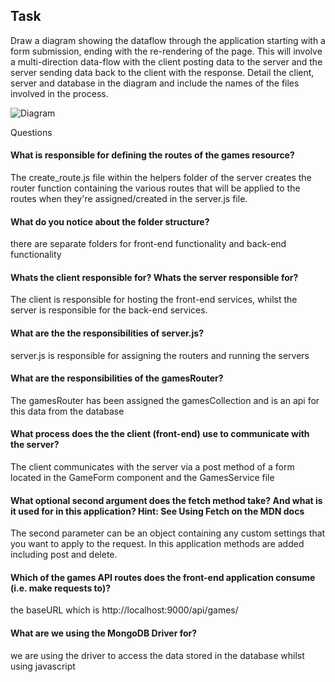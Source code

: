## Task
Draw a diagram showing the dataflow through the application starting with a form submission, ending with the re-rendering of the page. This will involve a multi-direction data-flow with the client posting data to the server and the server sending data back to the client with the response. Detail the client, server and database in the diagram and include the names of the files involved in the process.

![Diagram](./diagram.png?raw=true)

Questions
#### What is responsible for defining the routes of the games resource?

The create_route.js file within the helpers folder of the server creates the router function containing the various routes that will be applied to the routes when they're assigned/created in the server.js file. 

#### What do you notice about the folder structure? 

there are separate folders for front-end functionality and back-end functionality

#### Whats the client responsible for? Whats the server responsible for?

The client is responsible for hosting the front-end services, whilst the server is responsible for the back-end services.

#### What are the the responsibilities of server.js?

server.js is responsible for assigning the routers and running the servers

#### What are the responsibilities of the gamesRouter?

The gamesRouter has been assigned the gamesCollection and is an api for this data from the database 

#### What process does the the client (front-end) use to communicate with the server?

The client communicates with the server via a post method of a form located in the GameForm component and the GamesService file

#### What optional second argument does the fetch method take? And what is it used for in this application? Hint: See Using Fetch on the MDN docs

The second parameter can be an object containing any custom settings that you want to apply to the request. In this application methods are added including post and delete.


#### Which of the games API routes does the front-end application consume (i.e. make requests to)?

the baseURL which is http://localhost:9000/api/games/

#### What are we using the MongoDB Driver for?

we are using the driver to access the data stored in the database whilst using javascript